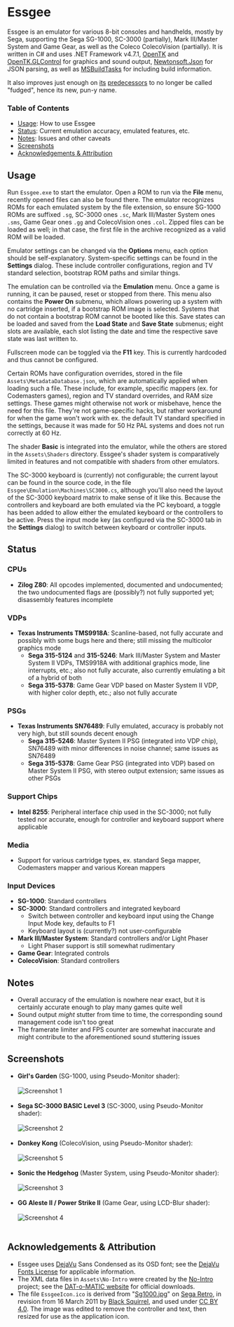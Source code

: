 # Essgee
Essgee is an emulator for various 8-bit consoles and handhelds, mostly by Sega, supporting the Sega SG-1000, SC-3000 (partially), Mark III/Master System and Game Gear, as well as the Coleco ColecoVision (partially). It is written in C# and uses .NET Framework v4.7.1, [OpenTK](https://www.nuget.org/packages/OpenTK) and [OpenTK.GLControl](https://www.nuget.org/packages/OpenTK.GLControl) for graphics and sound output, [Newtonsoft.Json](https://www.nuget.org/packages/Newtonsoft.Json) for JSON parsing, as well as [MSBuildTasks](https://www.nuget.org/packages/MSBuildTasks) for including build information.

It also improves just enough on [its](https://github.com/xdanieldzd/MasterFudge) [predecessors](https://github.com/xdanieldzd/MasterFudgeMk2) to no longer be called "fudged", hence its new, pun-y name.

### Table of Contents ###
* [Usage](#usage): How to use Essgee
* [Status](#status): Current emulation accuracy, emulated features, etc.
* [Notes](#notes): Issues and other caveats
* [Screenshots](#screenshots)
* [Acknowledgements & Attribution](#acknowledgements--attribution)

## Usage
Run `Essgee.exe` to start the emulator. Open a ROM to run via the __File__ menu, recently opened files can also be found there. The emulator recognizes ROMs for each emulated system by the file extension, so ensure SG-1000 ROMs are suffixed `.sg`, SC-3000 ones `.sc`, Mark III/Master System ones `.sms`, Game Gear ones `.gg` and ColecoVision ones `.col`. Zipped files can be loaded as well; in that case, the first file in the archive recognized as a valid ROM will be loaded.

Emulator settings can be changed via the __Options__ menu, each option should be self-explanatory. System-specific settings can be found in the __Settings__ dialog. These include controller configurations, region and TV standard selection, bootstrap ROM paths and similar things.

The emulation can be controlled via the __Emulation__ menu. Once a game is running, it can be paused, reset or stopped from there. This menu also contains the __Power On__ submenu, which allows powering up a system with no cartridge inserted, if a bootstrap ROM image is selected. Systems that do not contain a bootstrap ROM cannot be booted like this. Save states can be loaded and saved from the __Load State__ and __Save State__ submenus; eight slots are available, each slot listing the date and time the respective save state was last written to.

Fullscreen mode can be toggled via the __F11__ key. This is currently hardcoded and thus cannot be configured.

Certain ROMs have configuration overrides, stored in the file `Assets\MetadataDatabase.json`, which are automatically applied when loading such a file. These include, for example, specific mappers (ex. for Codemasters games), region and TV standard overrides, and RAM size settings. These games might otherwise not work or misbehave, hence the need for this file. They're not game-specific hacks, but rather workaround for when the game won't work with ex. the default TV standard specified in the settings, because it was made for 50 Hz PAL systems and does not run correctly at 60 Hz.

The shader __Basic__ is integrated into the emulator, while the others are stored in the `Assets\Shaders` directory. Essgee's shader system is comparatively limited in features and not compatible with shaders from other emulators.

The SC-3000 keyboard is (currently) not configurable; the current layout can be found in the source code, in the file `Essgee\Emulation\Machines\SC3000.cs`, although you'll also need the layout of the SC-3000 keyboard matrix to make sense of it like this. Because the controllers and keyboard are both emulated via the PC keyboard, a toggle has been added to allow either the emulated keyboard or the controllers to be active. Press the input mode key (as configured via the SC-3000 tab in the __Settings__ dialog) to switch between keyboard or controller inputs.

## Status

### CPUs
* __Zilog Z80__: All opcodes implemented, documented and undocumented; the two undocumented flags are (possibly?) not fully supported yet; disassembly features incomplete

### VDPs
* __Texas Instruments TMS9918A__: Scanline-based, not fully accurate and possibly with some bugs here and there; still missing the multicolor graphics mode
  * __Sega 315-5124__ and __315-5246__: Mark III/Master System and Master System II VDPs, TMS9918A with additional graphics mode, line interrupts, etc.; also not fully accurate, also currently emulating a bit of a hybrid of both
  * __Sega 315-5378__: Game Gear VDP based on Master System II VDP, with higher color depth, etc.; also not fully accurate

### PSGs
* __Texas Instruments SN76489__: Fully emulated, accuracy is probably not very high, but still sounds decent enough
  * __Sega 315-5246__: Master System II PSG (integrated into VDP chip), SN76489 with minor differences in noise channel; same issues as SN76489
  * __Sega 315-5378__: Game Gear PSG (integrated into VDP) based on Master System II PSG, with stereo output extension; same issues as other PSGs

### Support Chips
* __Intel 8255__: Peripheral interface chip used in the SC-3000; not fully tested nor accurate, enough for controller and keyboard support where applicable

### Media
* Support for various cartridge types, ex. standard Sega mapper, Codemasters mapper and various Korean mappers

### Input Devices
* __SG-1000__: Standard controllers
* __SC-3000__: Standard controllers and integrated keyboard
  * Switch between controller and keyboard input using the Change Input Mode key, defaults to F1
  * Keyboard layout is (currently?) not user-configurable
* __Mark III/Master System__: Standard controllers and/or Light Phaser
  * Light Phaser support is still somewhat rudimentary
* __Game Gear__: Integrated controls
* __ColecoVision__: Standard controllers

## Notes
* Overall accuracy of the emulation is nowhere near exact, but it is certainly accurate enough to play many games quite well
* Sound output _might_ stutter from time to time, the corresponding sound management code isn't too great
* The framerate limiter and FPS counter are somewhat inaccurate and might contribute to the aforementioned sound stuttering issues

## Screenshots
* __Girl's Garden__ (SG-1000, using Pseudo-Monitor shader):<br><br>
 ![Screenshot 1](https://raw.githubusercontent.com/xdanieldzd/Essgee/master/Screenshots/SG1000-Garden.png)<br><br>
* __Sega SC-3000 BASIC Level 3__ (SC-3000, using Pseudo-Monitor shader):<br><br>
 ![Screenshot 2](https://raw.githubusercontent.com/xdanieldzd/Essgee/master/Screenshots/SC3000-BasicLv3.png)<br><br>
* __Donkey Kong__ (ColecoVision, using Pseudo-Monitor shader):<br><br>
 ![Screenshot 5](https://raw.githubusercontent.com/xdanieldzd/Essgee/master/Screenshots/CV-Donkey.png)<br><br>
* __Sonic the Hedgehog__ (Master System, using Pseudo-Monitor shader):<br><br>
 ![Screenshot 3](https://raw.githubusercontent.com/xdanieldzd/Essgee/master/Screenshots/SMS-Sonic1.png)<br><br>
* __GG Aleste II / Power Strike II__ (Game Gear, using LCD-Blur shader):<br><br>
 ![Screenshot 4](https://raw.githubusercontent.com/xdanieldzd/Essgee/master/Screenshots/GG-AlesteII.png)<br><br>

## Acknowledgements & Attribution
* Essgee uses [DejaVu](https://dejavu-fonts.github.io) Sans Condensed as its OSD font; see the [DejaVu Fonts License](https://dejavu-fonts.github.io/License.html) for applicable information.
* The XML data files in `Assets\No-Intro` were created by the [No-Intro](http://www.no-intro.org) project; see the [DAT-o-MATIC website](https://datomatic.no-intro.org) for official downloads.
* The file `EssgeeIcon.ico` is derived from "[Sg1000.jpg](https://segaretro.org/File:Sg1000.jpg)" on [Sega Retro](https://segaretro.org), in revision from 16 March 2011 by [Black Squirrel](https://segaretro.org/User:Black_Squirrel), and used under [CC BY 4.0](https://creativecommons.org/licenses/by/4.0/). The image was edited to remove the controller and text, then resized for use as the application icon.
